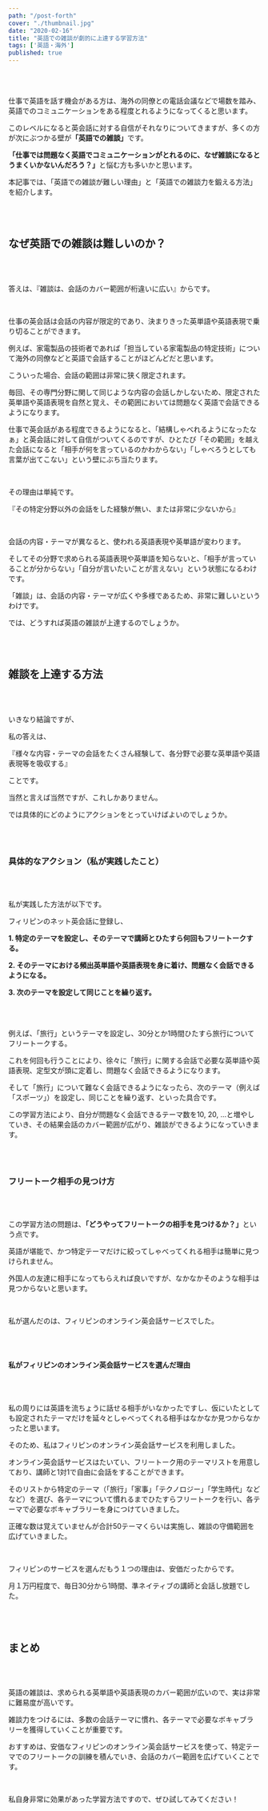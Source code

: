 ```yaml
---
path: "/post-forth"
cover: "./thumbnail.jpg"
date: "2020-02-16"
title: "英語での雑談が劇的に上達する学習方法"
tags: ['英語・海外']
published: true
---
```


<head><link href="https://use.fontawesome.com/releases/v5.6.1/css/all.css" rel="stylesheet"></head>

<br />
<br />


仕事で英語を話す機会がある方は、海外の同僚との電話会議などで場数を踏み、英語でのコミュニケーションをある程度とれるようになってくると思います。

このレベルになると英会話に対する自信がそれなりについてきますが、多くの方が次にぶつかる壁が<b>「英語での雑談」</b>です。

<b>「仕事では問題なく英語でコミュニケーションがとれるのに、なぜ雑談になるとうまくいかないんだろう？」</b>と悩む方も多いかと思います。



本記事では、「英語での雑談が難しい理由」と「英語での雑談力を鍛える方法」を紹介します。

 
<br />
<br />

## なぜ英語での雑談は難しいのか？

<br />
<br />

答えは、『<span class="stressed-line">雑談は、会話のカバー範囲が桁違いに広い</span>』からです。

<br />

仕事の英会話は会話の内容が限定的であり、決まりきった英単語や英語表現で乗り切ることができます。



例えば、家電製品の技術者であれば「担当している家電製品の特定技術」について海外の同僚などと英語で会話することがほどんどだと思います。

こういった場合、会話の範囲は非常に狭く限定されます。

毎回、その専門分野に関して同じような内容の会話しかしないため、限定された英単語や英語表現を自然と覚え、その範囲においては問題なく英語で会話できるようになります。

 

仕事で英会話がある程度できるようになると、「結構しゃべれるようになったなぁ」と英会話に対して自信がついてくるのですが、ひとたび「その範囲」を越えた会話になると「相手が何を言っているのかわからない」「しゃべろうとしても言葉が出てこない」という壁にぶち当たります。

<br />

その理由は単純です。

 

『<span class="stressed-line">その特定分野以外の会話をした経験が無い、または非常に少ないから</span>』

<br />

会話の内容・テーマが異なると、使われる英語表現や英単語が変わります。

そしてその分野で求められる英語表現や英単語を知らないと、「相手が言っていることが分からない」「自分が言いたいことが言えない」という状態になるわけです。

 「雑談」は、会話の内容・テーマが広くや多様であるため、非常に難しいというわけです。



では、どうすれば英語の雑談が上達するのでしょうか。

<br />
<br /> 

## 雑談を上達する方法

<br />
<br />

いきなり結論ですが、 

私の答えは、

『<span class="stressed-line">様々な内容・テーマの会話をたくさん経験して、各分野で必要な英単語や英語表現等を吸収する</span>』

ことです。

 

当然と言えば当然ですが、これしかありません。

 

では具体的にどのようにアクションをとっていけばよいのでしょうか。

<br />
<br /> 

### 具体的なアクション（私が実践したこと）

<br />
<br />

私が実践した方法が以下です。



フィリピンのネット英会話に登録し、

**1. 特定のテーマを設定し、そのテーマで講師とひたすら何回もフリートークする。**

**2. そのテーマにおける頻出英単語や英語表現を身に着け、問題なく会話できるようになる。**

**3. 次のテーマを設定して同じことを繰り返す。**

<br />
<br />

例えば、「旅行」というテーマを設定し、30分とか1時間ひたすら旅行についてフリートークする。

これを何回も行うことにより、徐々に「旅行」に関する会話で必要な英単語や英語表現、定型文が頭に定着し、問題なく会話できるようになります。



 そして「旅行」について難なく会話できるようになったら、次のテーマ（例えば「スポーツ」）を設定し、同じことを繰り返す、といった具合です。



この学習方法により、自分が問題なく会話できるテーマ数を10, 20, ...と増やしていき、その結果会話のカバー範囲が広がり、雑談ができるようになっていきます。

<br />
<br />

### フリートーク相手の見つけ方

<br />
<br />

この学習方法の問題は、<b>「どうやってフリートークの相手を見つけるか？」</b>という点です。

英語が堪能で、かつ特定テーマだけに絞ってしゃべってくれる相手は簡単に見つけられません。

外国人の友達に相手になってもらえれば良いですが、なかなかそのような相手は見つからないと思います。

<br />

私が選んだのは、フィリピンのオンライン英会話サービスでした。

<br />
<br />

#### 私がフィリピンのオンライン英会話サービスを選んだ理由

<br />
<br />

私の周りには英語を流ちょうに話せる相手がいなかったですし、仮にいたとしても設定されたテーマだけを延々としゃべってくれる相手はなかなか見つからなかったと思います。

そのため、私はフィリピンのオンライン英会話サービスを利用しました。

オンライン英会話サービスはたいてい、フリートーク用のテーマリストを用意しており、講師と1対1で自由に会話をすることができます。

そのリストから特定のテーマ（「旅行」「家事」「テクノロジー」「学生時代」などなど）を選び、各テーマについて慣れるまでひたすらフリートークを行い、各テーマで必要なボキャブラリーを身につけていきました。

正確な数は覚えていませんが合計50テーマくらいは実施し、雑談の守備範囲を広げていきました。

<br />

フィリピンのサービスを選んだもう１つの理由は、安価だったからです。

月１万円程度で、毎日30分から1時間、準ネイティブの講師と会話し放題でした。

<br />
<br /> 

## まとめ

<br />
<br />

英語の雑談は、求められる英単語や英語表現のカバー範囲が広いので、実は非常に難易度が高いです。

雑談力をつけるには、多数の会話テーマに慣れ、各テーマで必要なボキャブラリーを獲得していくことが重要です。

おすすめは、安価なフィリピンのオンライン英会話サービスを使って、特定テーマでのフリートークの訓練を積んでいき、会話のカバー範囲を広げていくことです。

<br />

私自身非常に効果があった学習方法ですので、ぜひ試してみてください！

<br />
<br />